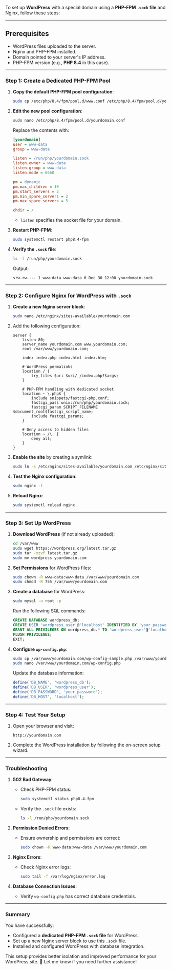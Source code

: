 To set up **WordPress** with a special domain using a **PHP-FPM `.sock` file** and Nginx, follow these steps:

---

## Prerequisites

- WordPress files uploaded to the server.
- Nginx and PHP-FPM installed.
- Domain pointed to your server's IP address.
- PHP-FPM version (e.g., **PHP 8.4** in this case).

---

### Step 1: Create a Dedicated PHP-FPM Pool

1. **Copy the default PHP-FPM pool configuration**:
   ```bash
   sudo cp /etc/php/8.4/fpm/pool.d/www.conf /etc/php/8.4/fpm/pool.d/yourdomain.conf
   ```

2. **Edit the new pool configuration**:
   ```bash
   sudo nano /etc/php/8.4/fpm/pool.d/yourdomain.conf
   ```

   Replace the contents with:

   ```ini
   [yourdomain]
   user = www-data
   group = www-data

   listen = /run/php/yourdomain.sock
   listen.owner = www-data
   listen.group = www-data
   listen.mode = 0660

   pm = dynamic
   pm.max_children = 10
   pm.start_servers = 2
   pm.min_spare_servers = 2
   pm.max_spare_servers = 5

   chdir = /
   ```

   - `listen` specifies the socket file for your domain.

3. **Restart PHP-FPM**:
   ```bash
   sudo systemctl restart php8.4-fpm
   ```

4. **Verify the `.sock` file**:
   ```bash
   ls -l /run/php/yourdomain.sock
   ```

   Output:
   ```
   srw-rw---- 1 www-data www-data 0 Dec 30 12:00 yourdomain.sock
   ```

---

### Step 2: Configure Nginx for WordPress with `.sock`

1. **Create a new Nginx server block**:
   ```bash
   sudo nano /etc/nginx/sites-available/yourdomain.com
   ```

2. Add the following configuration:

   ```nginx
   server {
       listen 80;
       server_name yourdomain.com www.yourdomain.com;
       root /var/www/yourdomain.com;

       index index.php index.html index.htm;

       # WordPress permalinks
       location / {
           try_files $uri $uri/ /index.php?$args;
       }

       # PHP-FPM handling with dedicated socket
       location ~ \.php$ {
           include snippets/fastcgi-php.conf;
           fastcgi_pass unix:/run/php/yourdomain.sock;
           fastcgi_param SCRIPT_FILENAME $document_root$fastcgi_script_name;
           include fastcgi_params;
       }

       # Deny access to hidden files
       location ~ /\. {
           deny all;
       }
   }
   ```

3. **Enable the site** by creating a symlink:
   ```bash
   sudo ln -s /etc/nginx/sites-available/yourdomain.com /etc/nginx/sites-enabled/
   ```

4. **Test the Nginx configuration**:
   ```bash
   sudo nginx -t
   ```

5. **Reload Nginx**:
   ```bash
   sudo systemctl reload nginx
   ```

---

### Step 3: Set Up WordPress

1. **Download WordPress** (if not already uploaded):
   ```bash
   cd /var/www
   sudo wget https://wordpress.org/latest.tar.gz
   sudo tar -xzvf latest.tar.gz
   sudo mv wordpress yourdomain.com
   ```

2. **Set Permissions** for WordPress files:
   ```bash
   sudo chown -R www-data:www-data /var/www/yourdomain.com
   sudo chmod -R 755 /var/www/yourdomain.com
   ```

3. **Create a database** for WordPress:
   ```bash
   sudo mysql -u root -p
   ```
   Run the following SQL commands:
   ```sql
   CREATE DATABASE wordpress_db;
   CREATE USER 'wordpress_user'@'localhost' IDENTIFIED BY 'your_password';
   GRANT ALL PRIVILEGES ON wordpress_db.* TO 'wordpress_user'@'localhost';
   FLUSH PRIVILEGES;
   EXIT;
   ```

4. **Configure `wp-config.php`**:
   ```bash
   sudo cp /var/www/yourdomain.com/wp-config-sample.php /var/www/yourdomain.com/wp-config.php
   sudo nano /var/www/yourdomain.com/wp-config.php
   ```
   Update the database information:
   ```php
   define('DB_NAME', 'wordpress_db');
   define('DB_USER', 'wordpress_user');
   define('DB_PASSWORD', 'your_password');
   define('DB_HOST', 'localhost');
   ```

---

### Step 4: Test Your Setup

1. Open your browser and visit:
   ```
   http://yourdomain.com
   ```

2. Complete the WordPress installation by following the on-screen setup wizard.

---

### Troubleshooting

1. **502 Bad Gateway**:  
   - Check PHP-FPM status:
     ```bash
     sudo systemctl status php8.4-fpm
     ```
   - Verify the `.sock` file exists:
     ```bash
     ls -l /run/php/yourdomain.sock
     ```

2. **Permission Denied Errors**:  
   - Ensure ownership and permissions are correct:
     ```bash
     sudo chown -R www-data:www-data /var/www/yourdomain.com
     ```

3. **Nginx Errors**:  
   - Check Nginx error logs:
     ```bash
     sudo tail -f /var/log/nginx/error.log
     ```

4. **Database Connection Issues**:  
   - Verify `wp-config.php` has correct database credentials.

---

### Summary

You have successfully:
- Configured a **dedicated PHP-FPM `.sock` file** for WordPress.
- Set up a new Nginx server block to use this `.sock` file.
- Installed and configured WordPress with database integration.

This setup provides better isolation and improved performance for your WordPress site. 🚀 Let me know if you need further assistance!
